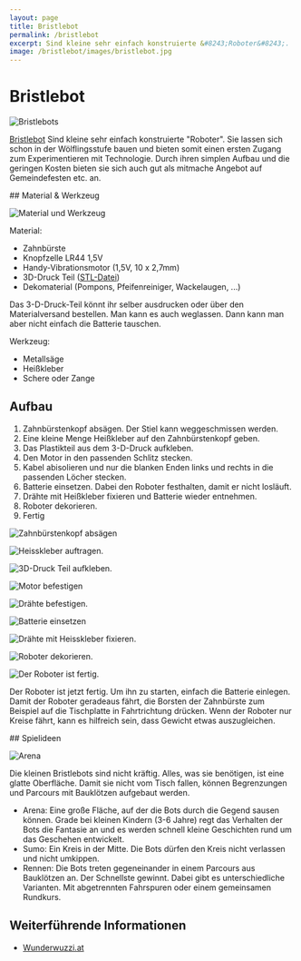 ```yaml
---
layout: page
title: Bristlebot
permalink: /bristlebot
excerpt: Sind kleine sehr einfach konstruierte &#8243;Roboter&#8243;.
image: /bristlebot/images/bristlebot.jpg
---
```


# Bristlebot
![Bristlebots](images/bristlebots.jpg)


[Bristlebot](https://en.wikipedia.org/wiki/Bristlebot) Sind kleine sehr einfach konstruierte "Roboter". Sie lassen sich schon in der Wölflingsstufe bauen und bieten somit einen ersten Zugang zum Experimentieren mit Technologie. Durch ihren simplen Aufbau und die geringen Kosten bieten sie sich auch gut als mitmache Angebot auf Gemeindefesten etc. an.
<div style="page-break-after: always;"></div>
## Material & Werkzeug

![Material und Werkzeug](images/material.jpg)

Material:

- Zahnbürste
- Knopfzelle LR44 1,5V
- Handy-Vibrationsmotor (1,5V, 10 x 2,7mm)
- 3D-Druck Teil ([STL-Datei](downloads/bot.stl))
- Dekomaterial (Pompons, Pfeifenreiniger, Wackelaugen, ...)

<div class="alert alert-info"> Das 3-D-Druck-Teil könnt ihr selber ausdrucken oder über den Materialversand bestellen. Man kann es auch weglassen. Dann kann man aber nicht einfach die Batterie tauschen.</div>

Werkzeug:

- Metallsäge
- Heißkleber
- Schere oder Zange

## Aufbau

1. Zahnbürstenkopf absägen. Der Stiel kann weggeschmissen werden.
2. Eine kleine Menge Heißkleber auf den Zahnbürstenkopf geben.
3. Das Plastikteil aus dem 3-D-Druck aufkleben.
4. Den Motor in den passenden Schlitz stecken.
5. Kabel abisolieren und nur die blanken Enden links und rechts in die passenden Löcher stecken.
6. Batterie einsetzen. Dabei den Roboter festhalten, damit er nicht losläuft.
7. Drähte mit Heißkleber fixieren und Batterie wieder entnehmen.
8. Roboter dekorieren.
9. Fertig

![Zahnbürstenkopf absägen](images/aufbau_1.jpg)

![Heisskleber auftragen.](images/aufbau_2.jpg)

![3D-Druck Teil aufkleben.](images/aufbau_3.jpg)

![Motor befestigen](images/aufbau_4.jpg)

![Drähte befestigen.](images/aufbau_5.jpg)

![Batterie einsetzen](images/aufbau_6.jpg)

![Drähte mit Heisskleber fixieren.](images/aufbau_7.jpg)

![Roboter dekorieren.](images/aufbau_8.jpg)

![Der Roboter ist fertig.](images/aufbau_9.jpg)

Der Roboter ist jetzt fertig. Um ihn zu starten, einfach die Batterie einlegen. Damit der Roboter geradeaus fährt, die Borsten der Zahnbürste zum Beispiel auf die Tischplatte in Fahrtrichtung drücken. Wenn der Roboter nur Kreise fährt, kann es hilfreich sein, dass Gewicht etwas auszugleichen.
<div style="page-break-after: always;"></div>
## Spielideen

![Arena](images/arena.jpg)

Die kleinen Bristlebots sind nicht kräftig. Alles, was sie benötigen, ist eine glatte Oberfläche. Damit sie nicht vom Tisch fallen, können Begrenzungen und Parcours mit Bauklötzen aufgebaut werden.

- Arena: Eine große Fläche, auf der die Bots durch die Gegend sausen können. Grade bei kleinen Kindern (3-6 Jahre) regt das Verhalten der Bots die Fantasie an und es werden schnell kleine Geschichten rund um das Geschehen entwickelt.
- Sumo: Ein Kreis in der Mitte. Die Bots dürfen den Kreis nicht verlassen und nicht umkippen.
- Rennen: Die Bots treten gegeneinander in einem Parcours aus Bauklötzen an. Der Schnellste gewinnt. Dabei gibt es unterschiedliche Varianten. Mit abgetrennten Fahrspuren oder einem gemeinsamen Rundkurs.

## Weiterführende Informationen

- [Wunderwuzzi.at](https://www.wunderwuzzi.at/)
